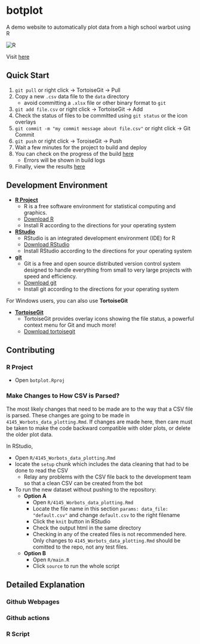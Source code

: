 # botplot

A demo website to automatically plot data from a high school warbot using R

![R](https://github.com/bertcarnell/botplot/workflows/R/badge.svg)

Visit [here](https://bertcarnell.github.io/botplot/)

## Quick Start

1. `git pull` or right click -> TortoiseGit -> Pull
1. Copy a new `.csv` data file to the `data` directory
    - avoid committing a `.xlsx` file or other binary format to `git`
1. `git add file.csv` or right click -> TortoiseGit -> Add
1. Check the status of files to be committed using `git status` or the icon overlays
1. `git commit -m "my commit message about file.csv"` or right click -> Git Commit
1. `git push` or right click -> ToroiseGit -> Push
1. Wait a few minutes for the project to build and deploy
1. You can check on the progress of the build [here](https://github.com/bertcarnell/botplot/actions)
    - Errors will be shown in build logs
1. Finally, view the results [here](https://bertcarnell.github.io/botplot/)

## Development Environment

- **[R Project](https://www.r-project.org/)**
    - R is a free software environment for statistical computing and graphics.
    - [Download R](https://cloud.r-project.org/)
    - Install R according to the directions for your operating system
- **[RStudio](https://rstudio.com/)**
    - RStudio is an integrated development environment (IDE) for R
    - [Download RStudio](https://rstudio.com/products/rstudio/download/#download)
    - Install RStudio according to the directions for your operating system
- **[git](https://git-scm.com/)**
    - Git is a free and open source distributed version control system designed 
    to handle everything from small to very large projects with speed and efficiency.
    - [Download git](https://git-scm.com/downloads)
    - Install git according to the directions for your operating system

For Windows users, you can also use **TortoiseGit**

- **[TortoiseGit](https://tortoisegit.org/)**
    - TortoiseGit provides overlay icons showing the file status, a powerful context menu for Git and much more!
	- [Download tortoisegit](https://tortoisegit.org/download/)

## Contributing

### R Project

- Open `botplot.Rproj`

### Make Changes to How CSV is Parsed?

The most likely changes that need to be made are to the way that a CSV file
is parsed.  These changes are going to be made in `4145_Worbots_data_plotting.Rmd`.  If changes
are made here, then care must be taken to make the code backward compatible with older plots,
or delete the older plot data.

In RStudio,

- Open `R/4145_Worbots_data_plotting.Rmd`
- locate the `setup` chunk which includes the data cleaning that had to be done 
to read the CSV
    - Relay any problems with the CSV file back to the development team so that 
    a clean CSV can be created from the bot
- To run the new dataset without pushing to the repository:
    - **Option A**
        - Open `R/4145_Worbots_data_plotting.Rmd`
        - Locate the file name in this section `params: data_file: "default.csv"` 
        and change `default.csv` to the right filename
        - Click the `knit` button in RStudio
        - Check the output html in the same directory
        - Checking in any of the created files is not recommended here.  Only changes to 
        `4145_Worbots_data_plotting.Rmd` should be comitted to the repo, not any test files.
    - **Option B**
        - Open `R/main.R`
        - Click `source` to run the whole script

## Detailed Explanation

### Github Webpages

### Github actions

### R Script
